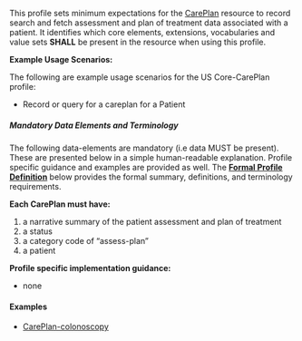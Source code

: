 This profile sets minimum expectations for the [CarePlan] resource to record search and fetch assessment and plan of treatment data associated with a patient. It identifies which core elements, extensions, vocabularies and value sets **SHALL** be present in the resource when using this profile.

**Example Usage Scenarios:**

The following are example usage scenarios for the US Core-CarePlan profile:

-   Record or query for a careplan for a Patient


##### Mandatory Data Elements and Terminology


The following data-elements are mandatory (i.e data MUST be present). These are presented below in a simple human-readable explanation.  Profile specific guidance and examples are provided as well.  The [**Formal Profile Definition**](#profile) below provides the  formal summary, definitions, and  terminology requirements.  

**Each CarePlan must have:**

1.  a narrative summary of the patient assessment and plan of treatment
1.  a status
1.  a category code of “assess-plan”
1.  a patient

**Profile specific implementation guidance:**

* none

#### Examples

- [CarePlan-colonoscopy](CarePlan-colonoscopy.html)


[CarePlan]: http://build.fhir.org/careplan.html
